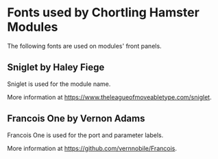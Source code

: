 # Fonts used by Chortling Hamster Modules

The following fonts are used on modules' front panels.

## Sniglet by Haley Fiege

Sniglet is used for the module name.

More information at <https://www.theleagueofmoveabletype.com/sniglet>.

## Francois One by Vernon Adams

Francois One is used for the port and parameter labels.

More information at <https://github.com/vernnobile/Francois>.
